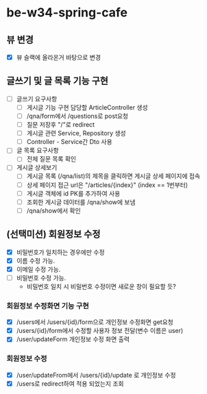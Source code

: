 # be-w34-spring-cafe

## 뷰 변경
- [X] 뷰 슬랙에 올라온거 바탕으로 변경
## 글쓰기 및 글 목록 기능 구현
- [ ] 글쓰기 요구사항
    - [ ] 게시글 기능 구현 담당할 ArticleController 생성
    - [ ] /qna/form에서 /questions로 post요청
    - [ ] 질문 저장후 "/"로 redirect
    - [ ] 게시글 관련 Service, Repository 생성
    - [ ] Controller - Service간 Dto 사용
- [ ] 글 목록 요구사항
    - [ ] 전체 질문 목록 확인
- [ ] 게시글 상세보기
  - [ ] 게시글 목록 (/qna/list)의 제목을 클릭하면 게시글 상세 페이지에 접속
  - [ ] 상세 페이지 접근 url은 "/articles/{index}" (index == 1번부터)
  - [ ] 게시글 객체에 id PK를 추가하여 사용
  - [ ] 조회한 게시글 데이터를 /qna/show에 보냄
  - [ ] /qna/show에서 확인

## (선택미션) 회원정보 수정
- [X] 비밀번호가 일치하는 경우에만 수정
- [X] 이름 수정 가능.
- [X] 이메일 수정 가능.
- [ ] 비밀번호 수정 가능.
  - 비밀번호 일치 시 비밀번호 수정이면 새로운 창이 필요할 듯?

### 회원정보 수정화면 기능 구현
- [X] /users에서 /users/{id}/form으로 개인정보 수정화면 get요청
- [X] /users/{id}/form에서 수정할 사용자 정보 전달(변수 이름은 user)
- [X] /user/updateForm 개인정보 수정 화면 출력

### 회원정보 수정 
- [X] /user/updateFrom에서 /users/{id}/update 로 개인정보 수정
- [X] /users로 redirect하여 적용 되었는지 조회